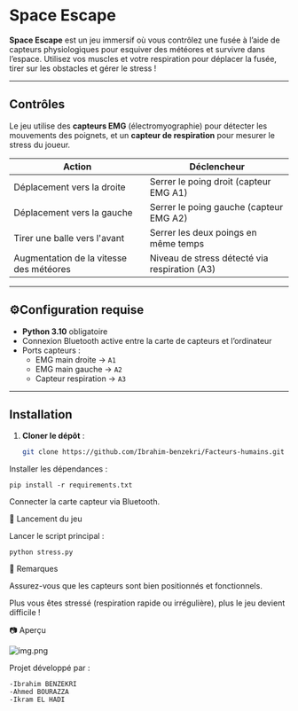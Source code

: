 
#  Space Escape

**Space Escape** est un jeu immersif où vous contrôlez une fusée à l’aide de capteurs physiologiques pour esquiver des météores et survivre dans l’espace. Utilisez vos muscles et votre respiration pour déplacer la fusée, tirer sur les obstacles et gérer le stress !
 
---

## Contrôles

Le jeu utilise des **capteurs EMG** (électromyographie) pour détecter les mouvements des poignets, et un **capteur de respiration** pour mesurer le stress du joueur.

| Action                                 | Déclencheur                                 |
|----------------------------------------|---------------------------------------------|
| Déplacement vers la droite             | Serrer le poing droit (capteur EMG A1)      |
| Déplacement vers la gauche             | Serrer le poing gauche (capteur EMG A2)     |
| Tirer une balle vers l'avant           | Serrer les deux poings en même temps        |
| Augmentation de la vitesse des météores| Niveau de stress détecté via respiration (A3) |
 
---

## ⚙Configuration requise

- **Python 3.10** obligatoire
- Connexion Bluetooth active entre la carte de capteurs et l’ordinateur
- Ports capteurs :
    - EMG main droite → `A1`
    - EMG main gauche → `A2`
    - Capteur respiration → `A3`

---

##  Installation

1. **Cloner le dépôt** :
   ```bash
   git clone https://github.com/Ibrahim-benzekri/Facteurs-humains.git
Installer les dépendances :

    pip install -r requirements.txt
Connecter la carte capteur via Bluetooth.

🚀 Lancement du jeu
 
Lancer le script principal :

    python stress.py
📌 Remarques

Assurez-vous que les capteurs sont bien positionnés et fonctionnels.

Plus vous êtes stressé (respiration rapide ou irrégulière), plus le jeu devient difficile !



📷 Aperçu

![img.png](img.png)


Projet développé par :

    -Ibrahim BENZEKRI
    -Ahmed BOURAZZA  
    -Ikram EL HADI
